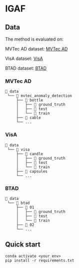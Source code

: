 # IGAF

## Data
The method is evaluated on:   

MVTec AD dataset: [MVTec AD](https://www.mvtec.com/company/research/datasets/mvtec-ad)   

VisA dataset: [VisA](https://github.com/amazon-science/spot-diff/)    

BTAD dataset: [BTAD](http://avires.dimi.uniud.it/papers/btad/btad.zip)   


### MVTec AD

```
📁 data
 └── 📁 mvtec_anomaly_detection
     ├── 📁 bottle
     │   ├── 📁 ground_truth
     │   ├── 📁 test
     │   └── 📁 train
     ├── 📁 cable
     └── ...
```

### VisA

```
📁 data
 └── 📁 visa
     ├── 📁 candle
     │   ├── 📁 ground_truth
     │   ├── 📁 test
     │   └── 📁 train
     ├── 📁 capsules
     └── ...
```


### BTAD

```
📁 data
 └── 📁 btad
     ├── 📁 01
     │   ├── 📁 ground_truth
     │   ├── 📁 test
     │   └── 📁 train
     ├── 📁 02
     └── ...
```


## Quick start


```
conda activate <your_env>
pip install -r requirements.txt
```
































